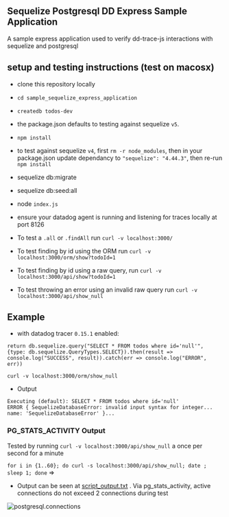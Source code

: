 ## Sequelize Postgresql DD Express Sample Application

A sample express application used to verify dd-trace-js interactions with sequelize and postgresql

## setup and testing instructions (test on macosx)

- clone this repository locally
- `cd sample_sequelize_express_application`
- `createdb todos-dev`
- the package.json defaults to testing against sequelize `v5`.
- `npm install`
- to test against sequelize `v4`, first `rm -r node_modules`, then in your package.json update dependancy to `"sequelize": "4.44.3"`, then re-run `npm install`
- sequelize db:migrate
- sequelize db:seed:all
- node `index.js`
- ensure your datadog agent is running and listening for traces locally at port 8126

- To test a `.all` or `.findAll` run `curl -v localhost:3000/`
- To test finding by id using the ORM run  `curl -v localhost:3000/orm/show?todoId=1`
- To test finding by id using a raw query, run  `curl -v localhost:3000/api/show?todoId=1`
- To test throwing an error using an invalid raw query run  `curl -v localhost:3000/api/show_null`

## Example

- with datadog tracer `0.15.1` enabled: 

```
return db.sequelize.query("SELECT * FROM todos where id='null'", {type: db.sequelize.QueryTypes.SELECT}).then(result => console.log("SUCCESS", result)).catch(err => console.log("ERROR", err))
```

`curl -v localhost:3000/orm/show_null`

- Output

```
Executing (default): SELECT * FROM todos where id='null'
ERROR { SequelizeDatabaseError: invalid input syntax for integer... name: 'SequelizeDatabaseError' }...
```

### PG_STATS_ACTIVITY Output

Tested by running `curl -v localhost:3000/api/show_null` a once per second for a minute

`for i in {1..60}; do curl -s localhost:3000/api/show_null; date ; sleep 1; done` =>

- Output can be seen at [script_output.txt](./script_output.txt) . Via pg_stats_activity, active connections do not exceed 2 connections during test

![postgresql.connections](https://cl.ly/a9902103fc0c/Image%2525202019-10-20%252520at%2525206.23.15%252520PM.png)